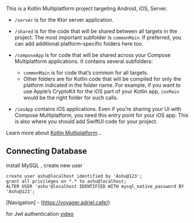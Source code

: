 This is a Kotlin Multiplatform project targeting Android, iOS, Server.

* `/server` is for the Ktor server application.

* `/shared` is for the code that will be shared between all targets in the project.
  The most important subfolder is `commonMain`. If preferred, you can add additional platform-specific folders here too.

* `/composeApp` is for code that will be shared across your Compose Multiplatform applications.
  It contains several subfolders:
  - `commonMain` is for code that’s common for all targets.
  - Other folders are for Kotlin code that will be compiled for only the platform indicated in the folder name.
    For example, if you want to use Apple’s CryptoKit for the iOS part of your Kotlin app,
    `iosMain` would be the right folder for such calls.

* `/iosApp` contains iOS applications. Even if you’re sharing your UI with Compose Multiplatform, 
  you need this entry point for your iOS app. This is also where you should add SwiftUI code for your project.


Learn more about [Kotlin Multiplatform](https://www.jetbrains.com/help/kotlin-multiplatform-dev/get-started.html)…

## Connecting Database

install MySQL , create new user

```
create user ashu@localhost identified by 'Ashu@123';
grant all privileges on *.* to ashu@localhost;
ALTER USER 'ashu'@localhost IDENTIFIED WITH mysql_native_password BY 'Ashu@123';

```

[Navigation] - (https://voyager.adriel.cafe/)

for Jwt authentication [video](https://www.youtube.com/watch?v=uezSuUQt6DY)
